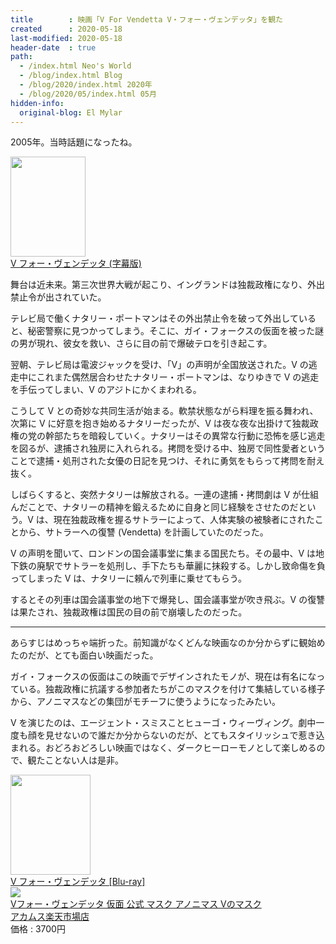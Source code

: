 ```yaml
---
title        : 映画「V For Vendetta V・フォー・ヴェンデッタ」を観た
created      : 2020-05-18
last-modified: 2020-05-18
header-date  : true
path:
  - /index.html Neo's World
  - /blog/index.html Blog
  - /blog/2020/index.html 2020年
  - /blog/2020/05/index.html 05月
hidden-info:
  original-blog: El Mylar
---
```


2005年。当時話題になったね。

<div class="ad-amazon">
  <div class="ad-amazon-image">
    <a href="https://www.amazon.co.jp/dp/B00FIWD1F6?tag=neos21-22&amp;linkCode=osi&amp;th=1&amp;psc=1">
      <img src="https://m.media-amazon.com/images/I/51U+U322gNL._SL160_.jpg" width="120" height="160">
    </a>
  </div>
  <div class="ad-amazon-info">
    <div class="ad-amazon-title">
      <a href="https://www.amazon.co.jp/dp/B00FIWD1F6?tag=neos21-22&amp;linkCode=osi&amp;th=1&amp;psc=1">V フォー・ヴェンデッタ (字幕版)</a>
    </div>
  </div>
</div>

舞台は近未来。第三次世界大戦が起こり、イングランドは独裁政権になり、外出禁止令が出されていた。

テレビ局で働くナタリー・ポートマンはその外出禁止令を破って外出していると、秘密警察に見つかってしまう。そこに、ガイ・フォークスの仮面を被った謎の男が現れ、彼女を救い、さらに目の前で爆破テロを引き起こす。

翌朝、テレビ局は電波ジャックを受け、「V」の声明が全国放送された。V の逃走中にこれまた偶然居合わせたナタリー・ポートマンは、なりゆきで V の逃走を手伝ってしまい、V のアジトにかくまわれる。

こうして V との奇妙な共同生活が始まる。軟禁状態ながら料理を振る舞われ、次第に V に好意を抱き始めるナタリーだったが、V は夜な夜な出掛けて独裁政権の党の幹部たちを暗殺していく。ナタリーはその異常な行動に恐怖を感じ逃走を図るが、逮捕され独房に入れられる。拷問を受ける中、独房で同性愛者ということで逮捕・処刑された女優の日記を見つけ、それに勇気をもらって拷問を耐え抜く。

しばらくすると、突然ナタリーは解放される。一連の逮捕・拷問劇は V が仕組んだことで、ナタリーの精神を鍛えるために自身と同じ経験をさせたのだという。V は、現在独裁政権を握るサトラーによって、人体実験の被験者にされたことから、サトラーへの復讐 (Vendetta) を計画していたのだった。

V の声明を聞いて、ロンドンの国会議事堂に集まる国民たち。その最中、V は地下鉄の廃駅でサトラーを処刑し、手下たちも華麗に抹殺する。しかし致命傷を負ってしまった V は、ナタリーに頼んで列車に乗せてもらう。

するとその列車は国会議事堂の地下で爆発し、国会議事堂が吹き飛ぶ。V の復讐は果たされ、独裁政権は国民の目の前で崩壊したのだった。

-----

あらすじはめっちゃ端折った。前知識がなくどんな映画なのか分からずに観始めたのだが、とても面白い映画だった。

ガイ・フォークスの仮面はこの映画でデザインされたモノが、現在は有名になっている。独裁政権に抗議する参加者たちがこのマスクを付けて集結している様子から、アノニマスなどの集団がモチーフに使うようになったみたい。

V を演じたのは、エージェント・スミスことヒューゴ・ウィーヴィング。劇中一度も顔を見せないので誰だか分からないのだが、とてもスタイリッシュで惹き込まれる。おどろおどろしい映画ではなく、ダークヒーローモノとして楽しめるので、観たことない人は是非。

<div class="ad-amazon">
  <div class="ad-amazon-image">
    <a href="https://www.amazon.co.jp/dp/B019FBEJ7Y?tag=neos21-22&amp;linkCode=osi&amp;th=1&amp;psc=1">
      <img src="https://m.media-amazon.com/images/I/51VImMM3UkL._SL160_.jpg" width="128" height="160">
    </a>
  </div>
  <div class="ad-amazon-info">
    <div class="ad-amazon-title">
      <a href="https://www.amazon.co.jp/dp/B019FBEJ7Y?tag=neos21-22&amp;linkCode=osi&amp;th=1&amp;psc=1">V フォー・ヴェンデッタ [Blu-ray]</a>
    </div>
  </div>
</div>

<div class="ad-rakuten">
  <div class="ad-rakuten-image">
    <a href="https://hb.afl.rakuten.co.jp/hgc/g00q7612.waxyce5a.g00q7612.waxyd6a5/?pc=https%3A%2F%2Fitem.rakuten.co.jp%2Facomes%2F7833%2F&amp;m=http%3A%2F%2Fm.rakuten.co.jp%2Facomes%2Fi%2F10012402%2F">
      <img src="https://thumbnail.image.rakuten.co.jp/@0_gold/acomes/cabinet/7833.jpg?_ex=128x128">
    </a>
  </div>
  <div class="ad-rakuten-info">
    <div class="ad-rakuten-title">
      <a href="https://hb.afl.rakuten.co.jp/hgc/g00q7612.waxyce5a.g00q7612.waxyd6a5/?pc=https%3A%2F%2Fitem.rakuten.co.jp%2Facomes%2F7833%2F&amp;m=http%3A%2F%2Fm.rakuten.co.jp%2Facomes%2Fi%2F10012402%2F">Vフォー・ヴェンデッタ 仮面 公式 マスク アノニマス Vのマスク</a>
    </div>
    <div class="ad-rakuten-shop">
      <a href="https://hb.afl.rakuten.co.jp/hgc/g00q7612.waxyce5a.g00q7612.waxyd6a5/?pc=https%3A%2F%2Fwww.rakuten.co.jp%2Facomes%2F&amp;m=http%3A%2F%2Fm.rakuten.co.jp%2Facomes%2F">アカムス楽天市場店</a>
    </div>
    <div class="ad-rakuten-price">価格 : 3700円</div>
  </div>
</div>
